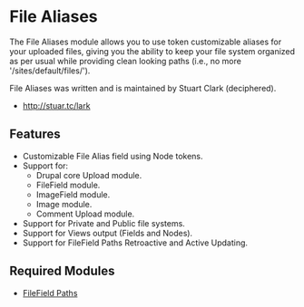 File Aliases
============

The File Aliases module allows you to use token customizable aliases for your
uploaded files, giving you the ability to keep your file system organized as per
usual while providing clean looking paths (i.e., no more '/sites/default/files/').

File Aliases was written and is maintained by Stuart Clark (deciphered).
- http://stuar.tc/lark


Features
--------

* Customizable File Alias field using Node tokens.
* Support for:
  * Drupal core Upload module.
  * FileField module.
  * ImageField module.
  * Image module.
  * Comment Upload module.
* Support for Private and Public file systems.
* Support for Views output (Fields and Nodes).
* Support for FileField Paths Retroactive and Active Updating.


Required Modules
----------------

* [FileField Paths](https://www.drupal.org/project/filefield_paths)

